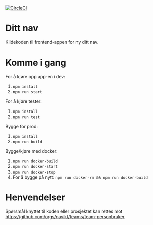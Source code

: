 [![CircleCI](https://circleci.com/gh/navikt/dittnav.svg?style=svg&circle-token=60a12a3cc1d5d27a5437e96faada24d80302442b)](https://circleci.com/gh/navikt/dittnav)

# Ditt nav

Kildekoden til frontend-appen for ny ditt nav.

# Komme i gang

For å kjøre opp app-en i dev:

1.  `npm install`
2.  `npm run start`

For å kjøre tester:

1.  `npm install`
2.  `npm run test`

Bygge for prod:

1.  `npm install`
2.  `npm run build`

Bygge/kjøre med docker:

1.  `npm run docker-build`
2.  `npm run docker-start`
3.  `npm run docker-stop`
4.  For å bygge på nytt: `npm run docker-rm && npm run docker-build`

# Henvendelser

Spørsmål knyttet til koden eller prosjektet kan rettes mot https://github.com/orgs/navikt/teams/team-personbruker
